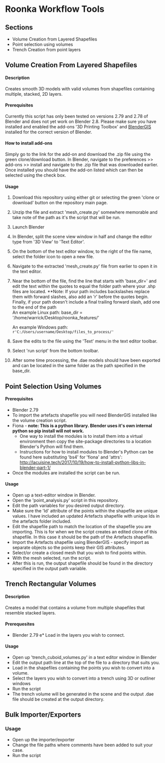 # Roonka Workflow Tools

## Sections

* Volume Creation from Layered Shapefiles
* Point selection using volumes
* Trench Creation from point layers

## Volume Creation From Layered Shapefiles

#### Description

Creates smooth 3D models with valid volumes from shapefiles containing multiple, stacked, 2D layers.

#### Prerequisites

Currently this script has only been tested on versions 2.79 and 2.78 of Blender and does not yet work on Blender 2.8. Please make sure you have installed and enabled the add-ons '3D Printing Toolbox' and [BlenderGIS](https://github.com/domlysz/BlenderGIS) installed for the correct version of Blender.

#### How to install add-ons

Simply go to the link for the add-on and download the .zip file using the green clone/download button. In Blender, navigate to the preferences >> add-ons >> install and navigate to the .zip file that was downloaded earlier. Once installed you should have the add-on listed which can then be selected using the check box.

#### Usage

1. Download this repository using either git or selecting the green 'clone or download' button on the repository main page.
2. Unzip the file and extract 'mesh_create.py' somewhere memorable and take note of the path as it's the script that will be run.
3. Launch Blender 
4. In Blender, split the scene view window in half and change the editor type from '3D View' to 'Text Editor'.
5. On the bottom of the text editor window, to the right of the file name, select the folder icon to open a new file.
6. Navigate to the extracted 'mesh_create.py' file from earlier to open it in the text editor.
7. Near the bottom of the file, find the line that starts with 'base_dir=' and edit the text within the quotes to equal the folder path where your .shp files are located. **Note: If your path includes backslashes replace them with forward slashes, also add an 'r' before the quotes begin. Finally, if your path doesn't include a final trailing forward slash, add one to the end of the path  
    An example Linux path: base_dir = '/home/warrick/Desktop/roonka_features/'

    An example Windows path: ```r'C:/Users/username/Desktop/files_to_process/'```
8. Save the edits to the file using the 'Text' menu in the text editor toolbar.
9. Select 'run script' from the bottom toolbar.
10. After some time processing, the .dae models should have been exported and can be located in the same folder as the path specified in the base_dir.

## Point Selection Using Volumes

#### Prerequisites

* Blender 2.79 
* To import the artefacts shapefile you will need BlenderGIS installed like the volume creation script.
* Fiona - **note: This is a python library. Blender uses it's own internal python so pip install will not work.**
  * One way to install the modules is to install them into a virtual environment then copy the site-package directories to a location Blender's Python will find them.
  * Instructions for how to install modules to Blender's Python can be found here substituting 'bs4' for 'fiona' and 'attrs': <http://lacuisine.tech/2017/10/19/how-to-install-python-libs-in-blender-part-1/>
* Once the modules are installed the script can be run.

#### Usage

* Open up a text-editor window in Blender.
* Open the 'point_analysis.py' script in this repository.
* Edit the path variables for you desired output directory.
* Make sure the 'Id' attribute of the points within the shapefile are unique values. I have included an updated Artefacts shapefile with unique Ids in the artefacts folder included.
* Edit the shapefile path to match the location of the shapefile you are importing. This is for when we the script creates an edited clone of this shapefile. In this case it should be the path of the Artefacts shapefile.
* Import the Artefacts shapefile using BlenderGIS - specify import as separate objects so the points keep their GIS attributes.
* Select/or create a closed mesh that you wish to find points within.
* With the mesh selected, run the script.
* After this is run, the output shapefile should be found in the directory specified in the output path variable.

## Trench Rectangular Volumes

#### Description

Creates a model that contains a volume from multiple shapefiles that resemble stacked layers.

#### Prerequesites

* Blender 2.79
e* Load in the layers you wish to connect.

#### Usage

* Open up 'trench_cuboid_volumes.py' in a text editor window in Blender
* Edit the output path line at the top of the file to a directory that suits you.
* Load in the shapefiles containing the points you wish to convert into a volume.
* Select the layers you wish to convert into a trench using 3D or outliner windows
* Run the script
* The trench volume will be generated in the scene and the output .dae file should be created at the output directory.

## Bulk Importer/Exporters

### Usage

* Open up the importer/exporter
* Change the file paths where comments have been added to suit your case.
* Run the script

